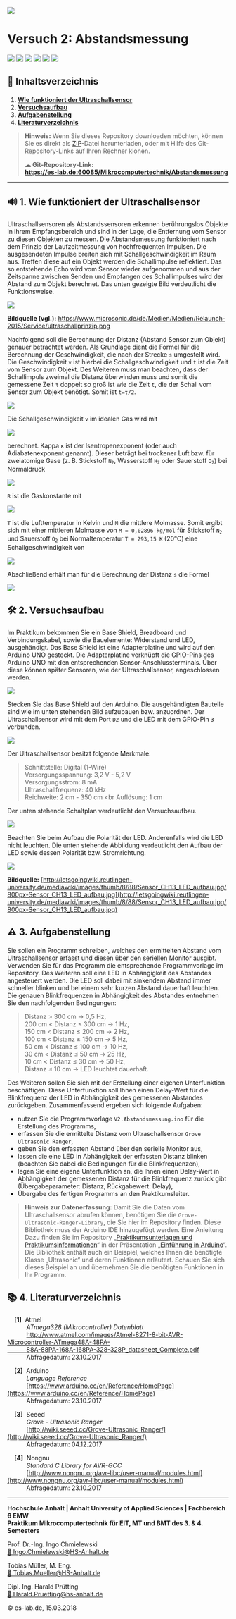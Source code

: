 [![](https://es-lab.de:60085/attachments/f038091f-58a3-4626-8d4c-7c56954ee430)](https://www.hs-anhalt.de)
# Versuch 2: Abstandsmessung

[![](https://img.shields.io/badge/Arduino-UNO-00BFFF.svg?style=plastic)](https://store.arduino.cc/usa/arduino-uno-rev3) [![](https://img.shields.io/badge/Arduino-IDE-01DF74.svg?style=plastic)](https://www.arduino.cc/en/main/software) [![](https://img.shields.io/badge/Version%20Control%20System-Git-FF8000.svg?style=plastic)](https://git-scm.com/) [![](https://img.shields.io/badge/Microsoft-VSC-7401DF.svg?style=plastic)](https://code.visualstudio.com/) [![](https://img.shields.io/badge/Adobe-PDF-red.svg?style=plastic)](https://get.adobe.com/de/reader/) [![](https://img.shields.io/badge/Download-zip-yellow.svg?style=plastic)](https://es-lab.de:60085/Mikrocomputertechnik/Abstandsmessung/archive/master.zip)

## <p>&#x1F4DC; Inhaltsverzeichnis</p>
1. **[Wie funktioniert der Ultraschallsensor](#Sensor)**
2. **[Versuchsaufbau](#Versuchsaufbau)**
3. **[Aufgabenstellung](#Aufgabenstellung)**
4. **[Literaturverzeichnis](#Literaturverzeichnis)**

>**Hinweis:** Wenn Sie dieses Repository downloaden möchten, können Sie es direkt als [ZIP](https://es-lab.de:60085/Mikrocomputertechnik/Abstandsmessung/archive/master.zip)-Datei herunterladen, oder mit Hilfe des Git-Repository-Links auf Ihren Rechner klonen. 
>**<p>&#x2601; Git-Repository-Link:<br> https://es-lab.de:60085/Mikrocomputertechnik/Abstandsmessung</p>**

---

<div id='Sensor'/>

##  <p>&#x1F50A; 1. Wie funktioniert der Ultraschallsensor</p>

Ultraschallsensoren als Abstandssensoren erkennen berührungslos Objekte in ihrem Empfangsbereich und sind in der Lage, die Entfernung vom Sensor zu diesen Objekten zu messen. Die Abstandsmessung funktioniert nach dem Prinzip der Laufzeitmessung von hochfrequenten Impulsen. Die ausgesendeten Impulse breiten sich mit Schallgeschwindigkeit im Raum aus. Treffen diese auf ein Objekt werden die Schallimpulse reflektiert. Das so entstehende Echo wird vom Sensor wieder aufgenommen und aus der Zeitspanne zwischen Senden und Empfangen des Schallimpulses wird der Abstand zum Objekt berechnet. Das unten gezeigte Bild verdeutlicht die Funktionsweise. 

[![](https://es-lab.de:60085/attachments/ee99df42-306e-4a8b-a38f-b42cedc72091)](https://www.microsonic.de/de/Medien/Medien/Relaunch-2015/Service/ultraschallprinzip.png)

**Bildquelle (vgl.):** https://www.microsonic.de/de/Medien/Medien/Relaunch-2015/Service/ultraschallprinzip.png

Nachfolgend soll die Berechnung der Distanz (Abstand Sensor zum Objekt) genauer betrachtet werden. Als Grundlage dient die Formel für die Berechnung der Geschwindigkeit, die nach der Strecke `s` umgestellt wird. Die Geschwindigkeit `v` ist hierbei die Schallgeschwindigkeit und `t` ist die Zeit vom Sensor zum Objekt. Des Weiteren muss man beachten, dass der Schallimpuls zweimal die Distanz überwinden muss und somit die gemessene Zeit <code>&tau;</code> doppelt so groß ist wie die Zeit `t`, die der Schall vom Sensor zum Objekt benötigt. Somit ist <code>t=&tau;/2</code>.

![](https://es-lab.de:60085/attachments/411216a5-2403-4cf8-be16-3fe394152e94)

Die Schallgeschwindigkeit `v` im idealen Gas wird mit

![](https://es-lab.de:60085/attachments/4eb46826-8ebc-4b1a-8403-b65799f93317)

berechnet. Kappa <code>&kappa;</code> ist der Isentropenexponent (oder auch Adiabatenexponent genannt). Dieser beträgt bei trockener Luft bzw. für zweiatomige Gase (z. B. Stickstoff <code>N<sub>2</sub></code>, Wasserstoff <code>H<sub>2</sub></code> oder Sauerstoff <code>O<sub>2</sub></code>) bei Normaldruck 

![](https://es-lab.de:60085/attachments/cf216497-6440-4cb9-b323-c327524a5195)

`R` ist die Gaskonstante mit

![](https://es-lab.de:60085/attachments/cec44a17-b1af-4c50-b93e-01f08891ec86)

`T` ist die Lufttemperatur in Kelvin und `M` die mittlere Molmasse. Somit ergibt sich mit einer mittleren Molmasse von `M = 0,02896 kg/mol` für Stickstoff <code>N<sub>2</sub></code> und Sauerstoff <code>O<sub>2</sub></code> bei Normaltemperatur `T = 293,15 K` (20°C) eine Schallgeschwindigkeit von

![](https://es-lab.de:60085/attachments/078955f7-25a2-410c-80d9-bc630f5114e9)

Abschließend erhält man für die Berechnung der Distanz `s` die Formel

![](https://es-lab.de:60085/attachments/d17300b7-0fea-4ff4-bd17-00feb50bc42e)

<div id='Versuchsaufbau'/>

##  <p>&#x1F6E0; 2. Versuchsaufbau</p>

Im Praktikum bekommen Sie ein Base Shield, Breadboard und Verbindungskabel, sowie die Bauelemente: Widerstand und LED, ausgehändigt. Das Base Shield ist eine Adapterplatine und wird auf den Arduino UNO gesteckt. Die Adapterplatine verknüpft die GPIO-Pins des Arduino UNO mit den entsprechenden Sensor-Anschlussterminals. Über diese können später Sensoren, wie der Ultraschallsensor, angeschlossen werden.

![](https://es-lab.de:60085/attachments/fd90931f-dd5f-48ea-bafe-916ea6e8b4a3)

Stecken Sie das Base Shield auf den Arduino. Die ausgehändigten Bauteile sind wie im unten stehenden Bild aufzubauen bzw. anzuordnen. Der Ultraschallsensor wird mit dem Port `D2` und die LED mit dem GPIO-Pin `3` verbunden.

![](https://es-lab.de:60085/attachments/32676c50-72e8-4cae-a99a-8e87ce3955ac)

Der Ultraschallsensor besitzt folgende Merkmale:

> Schnittstelle: Digital (1-Wire) <br>
> Versorgungsspannung: 3,2 V - 5,2 V <br>
> Versorgungsstrom: 8 mA <br>
> Ultraschallfrequenz: 40 kHz <br>
> Reichweite: 2 cm - 350 cm <br
> Auflösung: 1 cm <br>

Der unten stehende Schaltplan verdeutlicht den Versuchsaufbau. 

![](https://es-lab.de:60085/attachments/b741bebf-1464-4e1a-8950-f658fbf63f64)

Beachten Sie beim Aufbau die Polarität der LED. Anderenfalls wird die LED nicht leuchten. Die unten stehende Abbildung verdeutlicht den Aufbau der LED sowie dessen Polarität bzw. Stromrichtung.

[![](https://es-lab.de:60085/attachments/16e5c297-ab46-4f6a-8032-0ab0dc5ddcab)](http://letsgoingwiki.reutlingen-university.de/mediawiki/images/thumb/8/88/Sensor_CH13_LED_aufbau.jpg/800px-Sensor_CH13_LED_aufbau.jpg)

**Bildquelle:** [http://letsgoingwiki.reutlingen-university.de/mediawiki/images/thumb/8/88/Sensor_CH13_LED_aufbau.jpg/800px-Sensor_CH13_LED_aufbau.jpg](http://letsgoingwiki.reutlingen-university.de/mediawiki/images/thumb/8/88/Sensor_CH13_LED_aufbau.jpg/800px-Sensor_CH13_LED_aufbau.jpg)

<div id='Aufgabenstellung'/>

##  <p>&#x26A0; 3. Aufgabenstellung</p>

Sie sollen ein Programm schreiben, welches den ermittelten Abstand vom Ultraschallsensor erfasst und diesen über den seriellen Monitor ausgibt. Verwenden Sie für das Programm die entsprechende Programmvorlage im Repository. Des Weiteren soll eine LED in Abhängigkeit des Abstandes angesteuert werden. Die LED soll dabei mit sinkendem Abstand immer schneller blinken und bei einem sehr kurzen Abstand dauerhaft leuchten. Die genauen Blinkfrequenzen in Abhängigkeit des Abstandes entnehmen Sie den nachfolgenden Bedingungen:

> Distanz > 300 cm &rarr; 0,5 Hz, <br>
> 200 cm < Distanz &le; 300 cm &rarr; 1 Hz, <br>
> 150 cm < Distanz &le; 200 cm &rarr; 2 Hz, <br>
> 100 cm < Distanz &le; 150 cm &rarr; 5 Hz, <br>
> 50 cm < Distanz &le; 100 cm &rarr; 10 Hz, <br>
> 30 cm < Distanz &le; 50 cm &rarr; 25 Hz, <br>
> 10 cm < Distanz &le; 30 cm &rarr; 50 Hz, <br>
> Distanz &le; 10 cm &rarr; LED leuchtet dauerhaft.

Des Weiteren sollen Sie sich mit der Erstellung einer eigenen Unterfunktion beschäftigen. Diese Unterfunktion soll Ihnen einen Delay-Wert für die Blinkfrequenz der LED in Abhängigkeit des gemessenen Abstandes zurückgeben. Zusammenfassend ergeben sich folgende Aufgaben:

- nutzen Sie die Programmvorlage `V2.Abstandsmessung.ino` für die Erstellung des Programms,
- erfassen Sie die ermittelte Distanz vom Ultraschallsensor `Grove Ultrasonic Ranger`,
- geben Sie den erfassten Abstand über den serielle Monitor aus,
- lassen die eine LED in Abhängigkeit der erfassten Distanz blinken (beachten Sie dabei die Bedingungen für die Blinkfrequenzen),
- legen Sie eine eigene Unterfunktion an, die Ihnen einen Delay-Wert in Abhängigkeit der gemessenen Distanz für die Blinkfrequenz zurück gibt (Übergabeparameter: Distanz, Rückgabewert: Delay),
- Übergabe des fertigen Programms an den Praktikumsleiter.

> **Hinweis zur Datenerfassung:** Damit Sie die Daten vom Ultraschallsensor abrufen können, benötigen Sie die `Grove-Ultrasonic-Ranger-Library`, die Sie hier im Repository finden. Diese Bibliothek muss der Arduino IDE hinzugefügt werden. Eine Anleitung Dazu finden Sie im Repository „[Praktikumsunterlagen und Praktikumsinformationen](https://es-lab.de:60085/Mikrocomputertechnik/Praktikumsunterlagen_und_Praktikumsinformationen)“ in der Präsentation „[Einführung in Arduino](https://es-lab.de:60085/Mikrocomputertechnik/Praktikumsunterlagen_und_Praktikumsinformationen/src/master/2.Einf%c3%bchrung_in_Arduino.pdf)“.  Die Bibliothek enthält auch ein Beispiel, welches Ihnen die benötigte Klasse „Ultrasonic“ und deren Funktionen erläutert. Schauen Sie sich dieses Beispiel an und übernehmen Sie die benötigten Funktionen in Ihr Programm.  

<div id='Literaturverzeichnis'/>

## <p>&#x1F4DA; 4. Literaturverzeichnis</p>
&nbsp;&nbsp;&nbsp; **[1]**&nbsp; Atmel <br> &nbsp;&nbsp;&nbsp;&nbsp;&nbsp;&nbsp;&nbsp;&nbsp;&nbsp;&nbsp; *ATmega328 (Mikrocontroller) Datenblatt* <br> &nbsp;&nbsp;&nbsp;&nbsp;&nbsp;&nbsp;&nbsp;&nbsp;&nbsp;&nbsp; [http://www.atmel.com/images/Atmel-8271-8-bit-AVR-Microcontroller-ATmega48A-48PA-<br>&nbsp;&nbsp;&nbsp;&nbsp;&nbsp;&nbsp;&nbsp;&nbsp;&nbsp;&nbsp;&nbsp;88A-88PA-168A-168PA-328-328P_datasheet_Complete.pdf](http://www.atmel.com/images/Atmel-8271-8-bit-AVR-Microcontroller-ATmega48A-48PA-88A-88PA-168A-168PA-328-328P_datasheet_Complete.pdf)<br> &nbsp;&nbsp;&nbsp;&nbsp;&nbsp;&nbsp;&nbsp;&nbsp;&nbsp;&nbsp; Abfragedatum: 23.10.2017

&nbsp;&nbsp;&nbsp; **[2]**&nbsp; Arduino <br> &nbsp;&nbsp;&nbsp;&nbsp;&nbsp;&nbsp;&nbsp;&nbsp;&nbsp;&nbsp; *Language Reference* <br> &nbsp;&nbsp;&nbsp;&nbsp;&nbsp;&nbsp;&nbsp;&nbsp;&nbsp;&nbsp; [https://www.arduino.cc/en/Reference/HomePage](https://www.arduino.cc/en/Reference/HomePage)<br> &nbsp;&nbsp;&nbsp;&nbsp;&nbsp;&nbsp;&nbsp;&nbsp;&nbsp;&nbsp; Abfragedatum: 23.10.2017

&nbsp;&nbsp;&nbsp; **[3]**&nbsp; Seeed <br> &nbsp;&nbsp;&nbsp;&nbsp;&nbsp;&nbsp;&nbsp;&nbsp;&nbsp;&nbsp; *Grove - Ultrasonic Ranger* <br> &nbsp;&nbsp;&nbsp;&nbsp;&nbsp;&nbsp;&nbsp;&nbsp;&nbsp;&nbsp; [http://wiki.seeed.cc/Grove-Ultrasonic_Ranger/](http://wiki.seeed.cc/Grove-Ultrasonic_Ranger/)<br> &nbsp;&nbsp;&nbsp;&nbsp;&nbsp;&nbsp;&nbsp;&nbsp;&nbsp;&nbsp; Abfragedatum: 04.12.2017

&nbsp;&nbsp;&nbsp; **[4]**&nbsp; Nongnu <br> &nbsp;&nbsp;&nbsp;&nbsp;&nbsp;&nbsp;&nbsp;&nbsp;&nbsp;&nbsp; *Standard C Library for AVR-GCC* <br> &nbsp;&nbsp;&nbsp;&nbsp;&nbsp;&nbsp;&nbsp;&nbsp;&nbsp;&nbsp; [http://www.nongnu.org/avr-libc/user-manual/modules.html](http://www.nongnu.org/avr-libc/user-manual/modules.html)<br> &nbsp;&nbsp;&nbsp;&nbsp;&nbsp;&nbsp;&nbsp;&nbsp;&nbsp;&nbsp; Abfragedatum: 23.10.2017

---

**Hochschule Anhalt | Anhalt University of Applied Sciences | Fachbereich 6 EMW <br> Praktikum Mikrocomputertechnik für EIT, MT und BMT des 3. & 4. Semesters**

<p>Prof. Dr.-Ing. Ingo Chmielewski<br> 
<a href="mailto:Ingo.Chmielewski@HS-Anhalt.de">&#x1F4E7; Ingo.Chmielewski@HS-Anhalt.de</a></p>

<p>Tobias Müller, M. Eng.<br>
<a href="mailto:Tobias.Mueller@HS-Anhalt.de">&#x1F4E7; Tobias.Mueller@HS-Anhalt.de</a></p>

<p>Dipl. Ing. Harald Prütting<br>
<a href="mailto:Harald.Pruetting@hs-anhalt.de">&#x1F4E7; Harald.Pruetting@hs-anhalt.de </a></p>

<p>&#x00A9; es-lab.de, 15.03.2018</p>